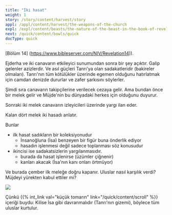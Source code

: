 ```yaml
---
title: "İki hasat"
weight: 1
story: /story/content/harvest/story
appl: /appl/content/harvest/the-weapons-of-the-church
expl: /expl/content/beasts/the-nature-of-the-beast-in-the-book-of-revelation
next: /quick/content/bowls/quick
docType: quick
---
```



[Bölüm 14] (https://www.bibleserver.com/NIV/Revelation14)).

Ejderha ve iki canavarın etkileyici sunumundan sonra bir şey açıktır. Galip gelenler azizlerdir. Ve asıl güçleri Tanrı'ya olan sadakatleridir (bakireler olmaları). Tanrı'nın tüm kötülükler üzerinde egemen olduğunu hatırlatmak için camdan denizde dururlar ve zafer şarkısını söylerler.

Şimdi sıra canavarın takipçilerine verilecek cezaya gelir. Ama bundan önce bir melek gelir ve Müjde'nin bu dünyadaki herkes için olduğunu duyurur.

Sonraki iki melek canavarın izleyicileri üzerinde yargı ilan eder. 

Kalan dört melek iki hasadı anlatır.

Bunlar 
- ilk hasat sadıkların bir koleksiyonudur
    - İnsanoğluna (İsa) benzeyen bir figür buna önderlik ediyor
    - hasadın işlenmesi değil sadece toplanması söz konusudur
- ikincisi ise sadakatsizlerin yargılanmasıdır.
    - burada da hasat işlenirse (üzümler çiğnenir)
    - kanları akacak (İsa'nın kanı onları örtmüyor)

Ve burada çember ilk meleğe doğru kapanır. Uluslar nasıl karşılık verdi? Müjdeyi yürekten kabul ettiler mi?

![](/images/harvest_tr.jpg)

Çünkü {{% int_link val="küçük tomarın" link="/quick/content/scroll" %}} içeriği buydu: Kilise İsa gibi davranmalıdır (Tanrı'nın gizemi), böylece tüm uluslar kurtulur.
